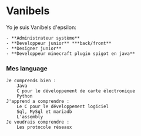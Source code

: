 
# Vanibels
Yo je suis Vanibels d'epsilon:

    - **Administrateur système**
    - **Developpeur junior** ***back/front**
    - **Designer junior**
    - **Developpeur minecraft plugin spigot en java**

### Mes language
    Je comprends bien :
        Java
        C pour le développement de carte électronique
        Python
    J'apprend a comprendre :
        Le C pour le développement logiciel
        Sql, MySql et mariadb
        L'assembly
    Je voudrais comprendre :
        Les protocole réseaux



